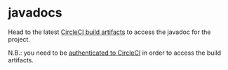 # javadocs

Head to the latest [CircleCI build artifacts](https://240-244441529-gh.circle-artifacts.com/0/docs/javadoc/index.html) to access the javadoc for the project.

N.B.: you need to be [authenticated to CircleCI](https://circleci.com/vcs-authorize/) in order to access the build artifacts.
